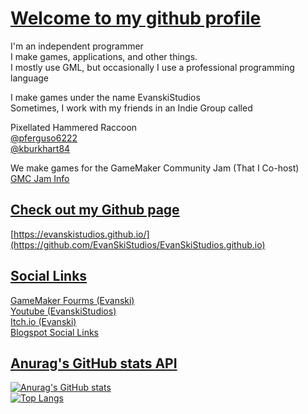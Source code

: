 # [Welcome to my github profile](https://github.com/EvanSkiStudios)
I'm an independent programmer  
I make games, applications, and other things.  
I mostly use GML, but occasionally I use a professional programming language  

I make games under the name EvanskiStudios  
Sometimes, I work with my friends in an Indie Group called  

Pixellated Hammered Raccoon  
[@pferguso6222](https://github.com/pferguso6222)    
[@kburkhart84](https://github.com/kburkhart84)  


We make games for the GameMaker Community Jam (That I Co-host)  
[GMC Jam Info](https://forum.gamemaker.io/index.php?threads/gmc-jam-welcomes-you.35/)  

## [Check out my Github page](https://github.com/EvanSkiStudios)
[https://evanskistudios.github.io/](https://github.com/EvanSkiStudios/EvanSkiStudios.github.io)

## [Social Links](https://github.com/EvanSkiStudios)
[GameMaker Fourms (Evanski)](https://forum.gamemaker.io/index.php?members/evanski.28930/)    
[Youtube (EvanskiStudios)](https://www.youtube.com/channel/UCTggXbP12hlwtP2Q-lDkojQ)    
[Itch.io (Evanski)](https://evaccoon.itch.io/)    
[Blogspot Social Links](https://evanskistudios.blogspot.com/p/about.html)     

## [Anurag's GitHub stats API](https://github.com/anuraghazra/github-readme-stats)
[![Anurag's GitHub stats](https://evanskistudios-github-readme-stats.vercel.app/api?username=EvanSkiStudios&show_icons=true&rank_icon=github&theme=chartreuse-dark)](https://github.com/anuraghazra/github-readme-stats)    
[![Top Langs](https://evanskistudios-github-readme-stats.vercel.app/api/top-langs/?username=EvanSkiStudios&custom_title=Most%20Used%20Languages%20By%20Repo&exclude_repo=github-readme-stats,GMC-Code-Bank&hide=yacc,glsl&size_weight=0&count_weight=1&theme=chartreuse-dark&layout=compact)](https://github.com/anuraghazra/github-readme-stats)
